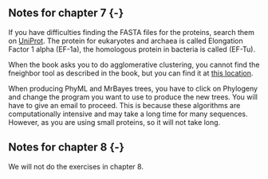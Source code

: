 ## Notes for chapter 7 {-}

If you have difficulties finding the FASTA files for the proteins, search them on [UniProt](www.uniprot.org]). The protein for eukaryotes and archaea is called Elongation Factor 1 alpha (EF-1a), the homologous protein in bacteria is called (EF-Tu).

When the book asks you to do agglomerative clustering, you cannot find the fneighbor tool as described in the book, but you can find it at [this location]([http://bioinfo.nhri.org.tw/cgi-bin/emboss/fneighbor).

When producing PhyML and MrBayes trees, you have to click on Phylogeny and change the program you want to use to produce the new trees. You will have to give an email to proceed. This is because these algorithms are computationally intensive and may take a long time for many sequences. However, as you are using small proteins, so it will not take long.


## Notes for chapter 8 {-}

We will not do the exercises in chapter 8.